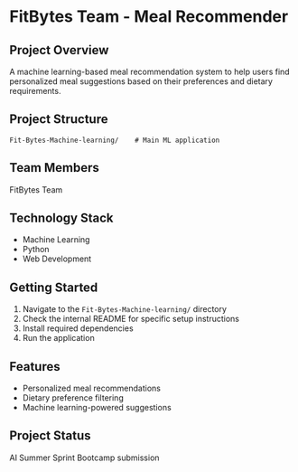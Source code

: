 # FitBytes Team - Meal Recommender

## Project Overview
A machine learning-based meal recommendation system to help users find personalized meal suggestions based on their preferences and dietary requirements.

## Project Structure
```
Fit-Bytes-Machine-learning/    # Main ML application
```

## Team Members
FitBytes Team

## Technology Stack
- Machine Learning
- Python
- Web Development

## Getting Started
1. Navigate to the `Fit-Bytes-Machine-learning/` directory
2. Check the internal README for specific setup instructions
3. Install required dependencies
4. Run the application

## Features
- Personalized meal recommendations
- Dietary preference filtering
- Machine learning-powered suggestions

## Project Status
AI Summer Sprint Bootcamp submission

